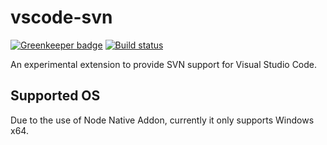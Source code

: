# vscode-svn

[![Greenkeeper badge](https://badges.greenkeeper.io/yume-chan/vscode-svn.svg)](https://greenkeeper.io/)
[![Build status](https://ci.appveyor.com/api/projects/status/2i0hcx8jhr74d7t5/branch/master?svg=true)](https://ci.appveyor.com/project/yume-chan/vscode-svn/branch/master)

An experimental extension to provide SVN support for Visual Studio Code.

## Supported OS

Due to the use of Node Native Addon, currently it only supports Windows x64.
